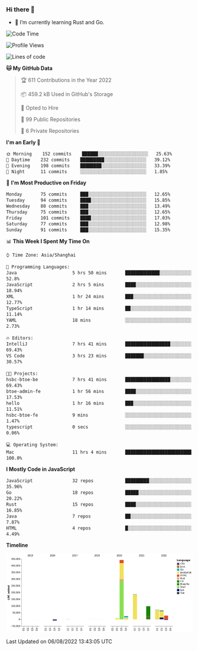 ### Hi there 👋

- 🌱 I’m currently learning Rust and Go.

<!--START_SECTION:waka-->
![Code Time](http://img.shields.io/badge/Code%20Time-640%20hrs%2051%20mins-blue)

![Profile Views](http://img.shields.io/badge/Profile%20Views-0-blue)

![Lines of code](https://img.shields.io/badge/From%20Hello%20World%20I%27ve%20Written-923%20Thousand%20lines%20of%20code-blue)

**🐱 My GitHub Data** 

> 🏆 611 Contributions in the Year 2022
 > 
> 📦 459.2 kB Used in GitHub's Storage 
 > 
> 💼 Opted to Hire
 > 
> 📜 99 Public Repositories 
 > 
> 🔑 6 Private Repositories  
 > 
**I'm an Early 🐤** 

```text
🌞 Morning    152 commits    ██████░░░░░░░░░░░░░░░░░░░   25.63% 
🌆 Daytime    232 commits    █████████░░░░░░░░░░░░░░░░   39.12% 
🌃 Evening    198 commits    ████████░░░░░░░░░░░░░░░░░   33.39% 
🌙 Night      11 commits     ░░░░░░░░░░░░░░░░░░░░░░░░░   1.85%

```
📅 **I'm Most Productive on Friday** 

```text
Monday       75 commits     ███░░░░░░░░░░░░░░░░░░░░░░   12.65% 
Tuesday      94 commits     ████░░░░░░░░░░░░░░░░░░░░░   15.85% 
Wednesday    80 commits     ███░░░░░░░░░░░░░░░░░░░░░░   13.49% 
Thursday     75 commits     ███░░░░░░░░░░░░░░░░░░░░░░   12.65% 
Friday       101 commits    ████░░░░░░░░░░░░░░░░░░░░░   17.03% 
Saturday     77 commits     ███░░░░░░░░░░░░░░░░░░░░░░   12.98% 
Sunday       91 commits     ███░░░░░░░░░░░░░░░░░░░░░░   15.35%

```


📊 **This Week I Spent My Time On** 

```text
⌚︎ Time Zone: Asia/Shanghai

💬 Programming Languages: 
Java                     5 hrs 50 mins       █████████████░░░░░░░░░░░░   52.8% 
JavaScript               2 hrs 5 mins        ████░░░░░░░░░░░░░░░░░░░░░   18.94% 
XML                      1 hr 24 mins        ███░░░░░░░░░░░░░░░░░░░░░░   12.77% 
TypeScript               1 hr 14 mins        ██░░░░░░░░░░░░░░░░░░░░░░░   11.14% 
YAML                     18 mins             ░░░░░░░░░░░░░░░░░░░░░░░░░   2.73%

🔥 Editors: 
IntelliJ                 7 hrs 41 mins       █████████████████░░░░░░░░   69.43% 
VS Code                  3 hrs 23 mins       ███████░░░░░░░░░░░░░░░░░░   30.57%

🐱‍💻 Projects: 
hsbc-btoe-be             7 hrs 41 mins       █████████████████░░░░░░░░   69.43% 
btoe-admin-fe            1 hr 56 mins        ████░░░░░░░░░░░░░░░░░░░░░   17.53% 
hello                    1 hr 16 mins        ███░░░░░░░░░░░░░░░░░░░░░░   11.51% 
hsbc-btoe-fe             9 mins              ░░░░░░░░░░░░░░░░░░░░░░░░░   1.47% 
typescript               0 secs              ░░░░░░░░░░░░░░░░░░░░░░░░░   0.06%

💻 Operating System: 
Mac                      11 hrs 4 mins       █████████████████████████   100.0%

```

**I Mostly Code in JavaScript** 

```text
JavaScript               32 repos            █████████░░░░░░░░░░░░░░░░   35.96% 
Go                       18 repos            █████░░░░░░░░░░░░░░░░░░░░   20.22% 
Rust                     15 repos            ████░░░░░░░░░░░░░░░░░░░░░   16.85% 
Java                     7 repos             ██░░░░░░░░░░░░░░░░░░░░░░░   7.87% 
HTML                     4 repos             █░░░░░░░░░░░░░░░░░░░░░░░░   4.49%

```


**Timeline**

![Chart not found](https://raw.githubusercontent.com/elton/elton/main/charts/bar_graph.png) 


 Last Updated on 06/08/2022 13:43:05 UTC
<!--END_SECTION:waka-->

<!--
**elton/elton** is a ✨ _special_ ✨ repository because its `README.md` (this file) appears on your GitHub profile.

Here are some ideas to get you started:

- 🔭 I’m currently working on ...
- 🌱 I’m currently learning ...
- 👯 I’m looking to collaborate on ...
- 🤔 I’m looking for help with ...
- 💬 Ask me about ...
- 📫 How to reach me: ...
- 😄 Pronouns: ...
- ⚡ Fun fact: ...
-->
